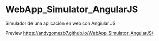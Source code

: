 # WebApp_Simulator_AngularJS
Simulador de una aplicación en web con Angiular JS

Preview https://andygomezb7.github.io/WebApp_Simulator_AngularJS/
